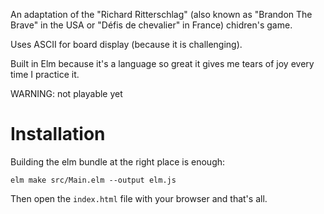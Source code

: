 An adaptation of the "Richard Ritterschlag" (also known as "Brandon The Brave" in the USA or "Défis de chevalier" in France) chidren's game.

Uses ASCII for board display (because it is challenging).

Built in Elm because it's a language so great it gives me tears of joy every time I practice it.

WARNING: not playable yet

# Installation

Building the elm bundle at the right place is enough:

```
elm make src/Main.elm --output elm.js
```

Then open the `index.html` file with your browser and that's all.
